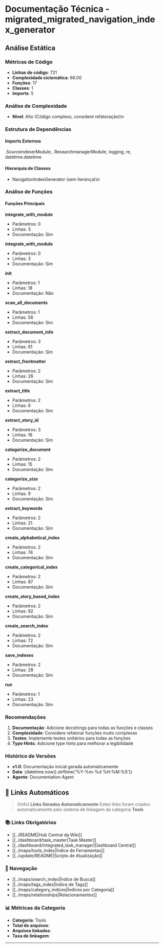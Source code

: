 # Documentação Técnica - migrated_migrated_navigation_index_generator

## Análise Estática

### Métricas de Código
- **Linhas de código**: 721
- **Complexidade ciclomática**: 66.00
- **Funções**: 17
- **Classes**: 1
- **Imports**: 5

### Análise de Complexidade
- **Nível**: Alto (Código complexo, considere refatoração)\n
### Estrutura de Dependências

#### Imports Externos
.SourceindexerModule, .ResearchmanagerModule, logging, re, datetime.datetime

#### Hierarquia de Classes
- NavigationIndexGenerator (sem herança)\n
### Análise de Funções

#### Funções Principais
**integrate_with_module**
- Parâmetros: 0
- Linhas: 3
- Documentação: Sim

**integrate_with_module**
- Parâmetros: 0
- Linhas: 3
- Documentação: Sim

**__init__**
- Parâmetros: 1
- Linhas: 18
- Documentação: Não

**scan_all_documents**
- Parâmetros: 1
- Linhas: 56
- Documentação: Sim

**extract_document_info**
- Parâmetros: 3
- Linhas: 61
- Documentação: Sim

**extract_frontmatter**
- Parâmetros: 2
- Linhas: 26
- Documentação: Sim

**extract_title**
- Parâmetros: 2
- Linhas: 6
- Documentação: Sim

**extract_story_id**
- Parâmetros: 3
- Linhas: 16
- Documentação: Sim

**categorize_document**
- Parâmetros: 2
- Linhas: 15
- Documentação: Sim

**categorize_size**
- Parâmetros: 2
- Linhas: 9
- Documentação: Sim

**extract_keywords**
- Parâmetros: 2
- Linhas: 21
- Documentação: Sim

**create_alphabetical_index**
- Parâmetros: 2
- Linhas: 74
- Documentação: Sim

**create_categorical_index**
- Parâmetros: 2
- Linhas: 87
- Documentação: Sim

**create_story_based_index**
- Parâmetros: 2
- Linhas: 92
- Documentação: Sim

**create_search_index**
- Parâmetros: 2
- Linhas: 72
- Documentação: Sim

**save_indexes**
- Parâmetros: 2
- Linhas: 28
- Documentação: Sim

**run**
- Parâmetros: 1
- Linhas: 23
- Documentação: Sim

### Recomendações

1. **Documentação**: Adicione docstrings para todas as funções e classes
2. **Complexidade**: Considere refatorar funções muito complexas
3. **Testes**: Implemente testes unitários para todas as funções
4. **Type Hints**: Adicione type hints para melhorar a legibilidade

### Histórico de Versões

- **v1.0**: Documentação inicial gerada automaticamente
- **Data**: {datetime.now().strftime('%Y-%m-%d %H:%M:%S')}
- **Agente**: Documentation Agent


## 🔗 **Links Automáticos**

> [!info] **Links Gerados Automaticamente**
> Estes links foram criados automaticamente pelo sistema de linkagem da categoria **Tools**

### **📚 Links Obrigatórios**
- [[../README|Hub Central da Wiki]]
- [[../dashboard/task_master|Task Master]]
- [[../dashboard/integrated_task_manager|Dashboard Central]]
- [[../maps/tools_index|Índice de Ferramentas]]
- [[../update/README|Scripts de Atualização]]

### **🧭 Navegação**
- [[../maps/search_index|Índice de Busca]]
- [[../maps/tags_index|Índice de Tags]]
- [[../maps/category_indices|Índices por Categoria]]
- [[../maps/relationships|Relacionamentos]]

### **📊 Métricas da Categoria**
- **Categoria**: Tools
- **Total de arquivos**: <!-- Contador automático -->
- **Arquivos linkados**: <!-- Contador automático -->
- **Taxa de linkagem**: <!-- Percentual automático -->

---

